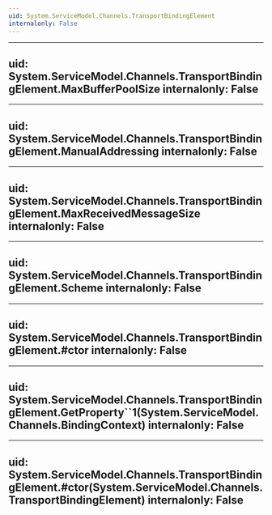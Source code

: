 ```yaml
---
uid: System.ServiceModel.Channels.TransportBindingElement
internalonly: False
---
```


---
uid: System.ServiceModel.Channels.TransportBindingElement.MaxBufferPoolSize
internalonly: False
---

---
uid: System.ServiceModel.Channels.TransportBindingElement.ManualAddressing
internalonly: False
---

---
uid: System.ServiceModel.Channels.TransportBindingElement.MaxReceivedMessageSize
internalonly: False
---

---
uid: System.ServiceModel.Channels.TransportBindingElement.Scheme
internalonly: False
---

---
uid: System.ServiceModel.Channels.TransportBindingElement.#ctor
internalonly: False
---

---
uid: System.ServiceModel.Channels.TransportBindingElement.GetProperty``1(System.ServiceModel.Channels.BindingContext)
internalonly: False
---

---
uid: System.ServiceModel.Channels.TransportBindingElement.#ctor(System.ServiceModel.Channels.TransportBindingElement)
internalonly: False
---
